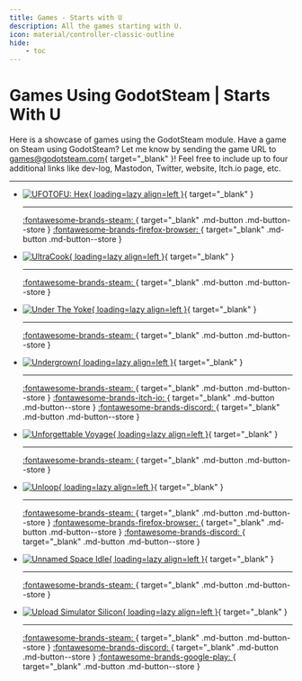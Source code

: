 ```yaml
---
title: Games - Starts with U
description: All the games starting with U.
icon: material/controller-classic-outline
hide:
    - toc
---
```


# Games Using GodotSteam | Starts With U

Here is a showcase of games using the GodotSteam module. Have a game on Steam using GodotSteam? Let me know by sending the game URL to [games@godotsteam.com](mailto:games@godotsteam.com){ target="\_blank" }!  Feel free to include up to four additional links like dev-log, Mastodon, Twitter, website, Itch.io page, etc.

---

<div id="games" class="grid cards" markdown>

- [![UFOTOFU: Hex](https://steamcdn-a.akamaihd.net/steam/apps/1797140/header.jpg){ loading=lazy align=left }](https://store.steampowered.com/app/1797140/UFOTOFU_HEX/){ target="\_blank" }

	---

	[ :fontawesome-brands-steam: ](https://store.steampowered.com/app/1797140/UFOTOFU_HEX/){ target="\_blank" .md-button .md-button--store }
	[ :fontawesome-brands-firefox-browser: ](https://inflo.games/projects/ufotofuhex/){ target="\_blank" .md-button .md-button--store }

- [![UltraCook](https://steamcdn-a.akamaihd.net/steam/apps/2870610/header.jpg){ loading=lazy align=left }](https://store.steampowered.com/app/2870610/UltraCook/){ target="\_blank" }

	---

	[ :fontawesome-brands-steam: ](https://store.steampowered.com/app/2870610/UltraCook/){ target="\_blank" .md-button .md-button--store }

- [![Under The Yoke](https://steamcdn-a.akamaihd.net/steam/apps/2592060/header.jpg){ loading=lazy align=left }](https://store.steampowered.com/app/2592060/Under_The_Yoke/){ target="\_blank" }

	---

	[ :fontawesome-brands-steam: ](https://store.steampowered.com/app/2592060/Under_The_Yoke/){ target="\_blank" .md-button .md-button--store }

- [![Undergrown](https://steamcdn-a.akamaihd.net/steam/apps/2300950/header.jpg){ loading=lazy align=left }](https://store.steampowered.com/app/2300950/Undergrown/){ target="\_blank" }

	---

	[ :fontawesome-brands-steam: ](https://store.steampowered.com/app/2300950/Undergrown/){ target="\_blank" .md-button .md-button--store }
	[ :fontawesome-brands-itch-io: ](https://fakeflxp.itch.io/undergrown){ target="\_blank" .md-button .md-button--store }
	[ :fontawesome-brands-discord: ](https://discord.gg/8SEaRrccUp){ target="\_blank" .md-button .md-button--store }

- [![Unforgettable Voyage](https://steamcdn-a.akamaihd.net/steam/apps/2149560/header.jpg){ loading=lazy align=left }](https://store.steampowered.com/app/2149560/Unforgettable_Voyage/){ target="\_blank" }

	---

	[ :fontawesome-brands-steam: ](https://store.steampowered.com/app/2149560/Unforgettable_Voyage/){ target="\_blank" .md-button .md-button--store }

- [![Unloop](https://steamcdn-a.akamaihd.net/steam/apps/2328140/header.jpg){ loading=lazy align=left }](https://store.steampowered.com/app/2328140/Unloop/){ target="\_blank" }

	---

	[ :fontawesome-brands-steam: ](https://store.steampowered.com/app/2328140/Unloop/){ target="\_blank" .md-button .md-button--store }
	[ :fontawesome-brands-firefox-browser: ](https://www.threetrees.eu/){ target="\_blank" .md-button .md-button--store }
	[ :fontawesome-brands-discord: ](https://discord.gg/SracgkuFkV){ target="\_blank" .md-button .md-button--store }

- [![Unnamed Space Idle](https://steamcdn-a.akamaihd.net/steam/apps/2471100/header.jpg){ loading=lazy align=left }](https://store.steampowered.com/app/2471100/Unnamed_Space_Idle/){ target="\_blank" }

	---

	[ :fontawesome-brands-steam: ](https://store.steampowered.com/app/2471100/Unnamed_Space_Idle/){ target="\_blank" .md-button .md-button--store }

- [![Upload Simulator Silicon](https://steamcdn-a.akamaihd.net/steam/apps/2542800/header.jpg){ loading=lazy align=left }](https://store.steampowered.com/app/2542800/Upload_Simulator_Silicon/){ target="\_blank" }

	---

	[ :fontawesome-brands-steam: ](https://store.steampowered.com/app/2542800/Upload_Simulator_Silicon/){ target="\_blank" .md-button .md-button--store }
	[ :fontawesome-brands-discord: ](https://discord.gg/enigmadev){ target="\_blank" .md-button .md-button--store }
	[ :fontawesome-brands-google-play: ](https://play.google.com/store/apps/details?id=com.enigmadev.uploadsimulator2){ target="\_blank" .md-button .md-button--store }

</div>